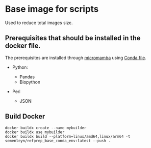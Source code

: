 # Base image for scripts

Used to reduce total images size.

## Prerequisites that should be installed in the docker file.

The prerequisites are installed through [micromamba](https://github.com/mamba-org/micromamba-docker) using [Conda file]('../conda_env/env.yaml').

- Python:
  - Pandas
  - Biopython
  
- Perl
  - JSON


  
## Build Docker

```
docker buildx create --name mybuilder
docker buildx use mybuilder
docker buildx build --platform=linux/amd64,linux/arm64 -t semenleyn/refprep_base_conda_env:latest --push .
```
